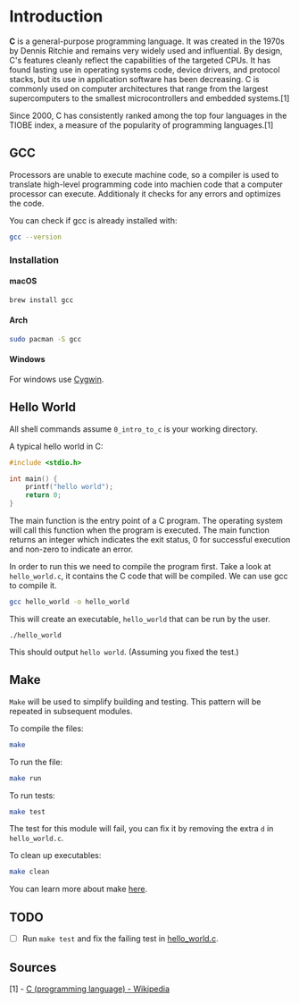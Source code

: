 # Introduction

**C** is a general-purpose programming language. It was created in the 1970s by Dennis Ritchie and remains very widely used and influential. By design, C's features cleanly reflect the capabilities of the targeted CPUs. It has found lasting use in operating systems code, device drivers, and protocol stacks, but its use in application software has been decreasing. C is commonly used on computer architectures that range from the largest supercomputers to the smallest microcontrollers and embedded systems.[1]

Since 2000, C has consistently ranked among the top four languages in the TIOBE index, a measure of the popularity of programming languages.[1]

## GCC

Processors are unable to execute machine code, so a compiler is used to translate high-level programming code into machien code that a computer processor can execute. Additionaly it checks for any errors and optimizes the code.

You can check if gcc is already installed with:

```bash
gcc --version
```

### Installation

#### macOS

```bash
brew install gcc
```

#### Arch

```bash
sudo pacman -S gcc
```

#### Windows

For windows use [Cygwin](https://www.cygwin.com).

## Hello World

All shell commands assume `0_intro_to_c` is your working directory.

A typical hello world in C:

```c
#include <stdio.h>

int main() {
    printf("hello world");
    return 0;
}
```

The main function is the entry point of a C program. The operating system will call this function when the program is executed. The main function returns an integer which indicates the exit status, 0 for successful execution and non-zero to indicate an error.

In order to run this we need to compile the program first. Take a look at `hello_world.c`, it contains the C code that will be compiled. We can use gcc to compile it.

```bash
gcc hello_world -o hello_world
```

This will create an executable, `hello_world` that can be run by the user.

```
./hello_world
```

This should output `hello world`. (Assuming you fixed the test.)

## Make

`Make` will be used to simplify building and testing. This pattern will be repeated in subsequent modules.

To compile the files:

```bash
make
```

To run the file:

```bash
make run
```

To run tests:

```bash
make test
```

The test for this module will fail, you can fix it by removing the extra `d` in `hello_world.c`.

To clean up executables:

```bash
make clean
```

You can learn more about make [here](https://makefiletutorial.com/).

## TODO

* [ ] Run `make test` and fix the failing test in [hello_world.c](hello_world.c).

## Sources

[1] - [C (programming language) - Wikipedia](https://en.wikipedia.org/wiki/C_(programming_language))
